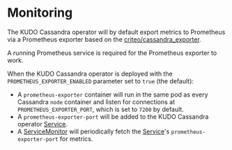 # Monitoring

The KUDO Cassandra operator will by default export metrics to Prometheus via a
Prometheus exporter based on the
[criteo/cassandra_exporter](https://github.com/criteo/cassandra_exporter).

A running Prometheus service is required for the Prometheus exporter to work.

When the KUDO Cassandra operator is deployed with the
`PROMETHEUS_EXPORTER_ENABLED` parameter set to `true` (the default):

- A `prometheus-exporter` container will run in the same pod as every Cassandra
  `node` container and listen for connections at `PROMETHEUS_EXPORTER_PORT`,
  which is set to `7200` by default.
- A `prometheus-exporter-port` will be added to the KUDO Cassandra operator
  [Service](https://kubernetes.io/docs/concepts/services-networking/service/).
- A
  [ServiceMonitor](https://coreos.com/operators/prometheus/docs/latest/user-guides/cluster-monitoring.html)
  will periodically fetch the
  [Service](https://kubernetes.io/docs/concepts/services-networking/service/)'s
  `prometheus-exporter-port` for metrics.
